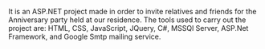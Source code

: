 It is an ASP.NET project made in order to invite relatives and friends for the Anniversary party held at our residence.
The tools used to carry out the project are: HTML, CSS, JavaScript, JQuery, C#, MSSQl Server, ASP.Net Framework, and Google Smtp mailing service.
